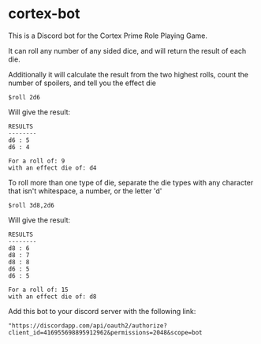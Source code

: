 # cortex-bot

This is a Discord bot for the Cortex Prime Role Playing Game.

It can roll any number of any sided dice, and will return the result of each die.

Additionally it will calculate the result from the two highest rolls, count the number of spoilers, and tell you the effect die

`$roll 2d6`

Will give the result:

```
RESULTS
--------
d6 : 5
d6 : 4

For a roll of: 9
with an effect die of: d4
```

To roll more than one type of die, separate the die types with any character that isn't whitespace, a number, or the letter 'd'

`$roll 3d8,2d6`

Will give the result:

```
RESULTS
--------
d8 : 6
d8 : 7
d8 : 8
d6 : 5
d6 : 5

For a roll of: 15
with an effect die of: d8
```

Add this bot to your discord server with the following link:

`"https://discordapp.com/api/oauth2/authorize?client_id=416955698895912962&permissions=2048&scope=bot`
